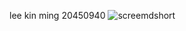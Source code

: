 lee kin ming	20450940
![screemdshort](https://user-images.githubusercontent.com/43176190/45528731-2c7c4b00-b814-11e8-9331-682e04c8c611.png)
